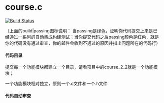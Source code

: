 #                         course.c
[![Build Status](https://travis-ci.com/loodao/helloworld.svg?branch=master)](https://travis-ci.com/loodao/helloworld)

（上面的build|passing图标说明： 当passing是绿色，证明你代码提交上来是已经通过一系列的自动集成构建测试；当你提交代码之后passing颜色是红色，就是你的代码没有通过审查，你的邮件会收到不通过的原因并指出问题所在的代码行）





#### 代码目录

​	提交每一个功能模块都建立一个目录，请看项目中的course_2_2就是一个功能模块；

一个功能模块相对独立，原则一个.c文件和一个.h文件

#### 代码自动审查

​	   
